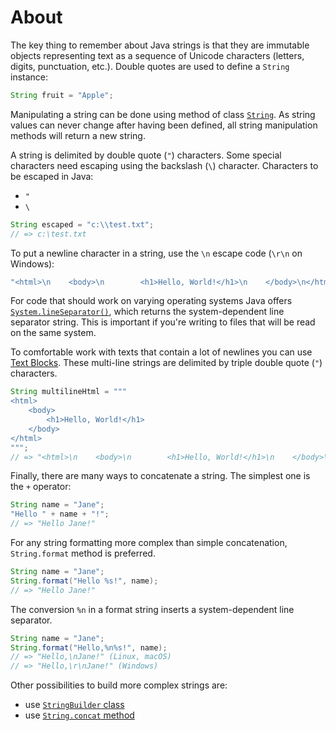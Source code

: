# About

The key thing to remember about Java strings is that they are immutable objects representing text as a sequence of Unicode characters (letters, digits, punctuation, etc.).
Double quotes are used to define a `String` instance:

```java
String fruit = "Apple";
```

Manipulating a string can be done using method of class [`String`][string-class].
As string values can never change after having been defined, all string manipulation methods will return a new string.

A string is delimited by double quote (`"`) characters.
Some special characters need escaping using the backslash (`\`) character.
Characters to be escaped in Java:

- `"`
- `\`

```java
String escaped = "c:\\test.txt";
// => c:\test.txt
```

To put a newline character in a string, use the `\n` escape code (`\r\n` on Windows):

```java
"<html>\n    <body>\n        <h1>Hello, World!</h1>\n    </body>\n</html>\n"
```

For code that should work on varying operating systems Java offers [`System.lineSeparator()`][system-line-separator], which returns the system-dependent line separator string.
This is important if you're writing to files that will be read on the same system.

To comfortable work with texts that contain a lot of newlines you can use [Text Blocks][text-blocks].
These multi-line strings are delimited by triple double quote (`"`) characters.

```java
String multilineHtml = """
<html>
    <body>
        <h1>Hello, World!</h1>
    </body>
</html>
""";
// => "<html>\n    <body>\n        <h1>Hello, World!</h1>\n    </body>\n</html>\n"
```

Finally, there are many ways to concatenate a string.
The simplest one is the `+` operator:

```java
String name = "Jane";
"Hello " + name + "!";
// => "Hello Jane!"
```

For any string formatting more complex than simple concatenation, `String.format` method is preferred.

```java
String name = "Jane";
String.format("Hello %s!", name);
// => "Hello Jane!"
```

The conversion `%n` in a format string inserts a system-dependent line separator.

```java
String name = "Jane";
String.format("Hello,%n%s!", name);
// => "Hello,\nJane!" (Linux, macOS)
// => "Hello,\r\nJane!" (Windows)
```

Other possibilities to build more complex strings are:

- use [`StringBuilder` class][string-builder]
- use [`String.concat` method][string-concat]

[string-class]: https://docs.oracle.com/en/java/javase/11/docs/api/java.base/java/lang/String.html
[text-blocks]: https://openjdk.org/projects/amber/guides/text-blocks-guide
[string-builder]: https://docs.oracle.com/javase/tutorial/java/data/buffers.html
[string-concat]: https://docs.oracle.com/javase/8/docs/api/java/lang/String.html#concat-java.lang.String-
[system-line-separator]: https://docs.oracle.com/en/java/javase/21/docs/api/java.base/java/lang/System.html#lineSeparator()
